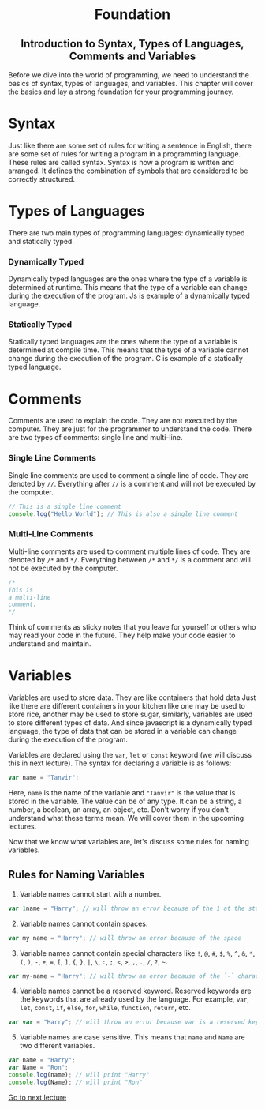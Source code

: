<h1 align="center"> Foundation </h1>
<h2 align="center"> Introduction to Syntax, Types of Languages, Comments and Variables </h2>

Before we dive into the world of programming, we need to understand the basics of syntax, types of languages, and variables. This chapter will cover the basics and lay a strong foundation for your programming journey.

# Syntax
Just like there are some set of rules for writing a sentence in English, there are some set of rules for writing a program in a programming language. These rules are called syntax. 
Syntax is how a program is written and arranged. It defines the combination of symbols that are considered to be correctly structured.

# Types of Languages
There are two main types of programming languages: dynamically typed and statically typed.

### Dynamically Typed
Dynamically typed languages are the ones where the type of a variable is determined at runtime. This means that the type of a variable can change during the execution of the program. Js is example of a dynamically typed language.

### Statically Typed
Statically typed languages are the ones where the type of a variable is determined at compile time. This means that the type of a variable cannot change during the execution of the program. C is example of a statically typed language.

# Comments
Comments are used to explain the code. They are not executed by the computer. They are just for the programmer to understand the code. There are two types of comments: single line and multi-line.

### Single Line Comments
Single line comments are used to comment a single line of code. They are denoted by `//`. Everything after `//` is a comment and will not be executed by the computer.

```js
// This is a single line comment
console.log("Hello World"); // This is also a single line comment
```

### Multi-Line Comments
Multi-line comments are used to comment multiple lines of code. They are denoted by `/*` and `*/`. Everything between `/*` and `*/` is a comment and will not be executed by the computer.

```js
/*
This is 
a multi-line 
comment.
*/
```
Think of comments as sticky notes that you leave for yourself or others who may read your code in the future. They help make your code easier to understand and maintain.

# Variables
Variables are used to store data. They are like containers that hold data.Just like there are different containers in your kitchen like one may be used to store rice, another may be used to store sugar, similarly, variables are used to store different types of data. And since javascript is a dynamically typed language, the type of data that can be stored in a variable can change during the execution of the program.

Variables are declared using the `var`, `let` or `const` keyword (we will discuss this in next lecture). The syntax for declaring a variable is as follows:

```js
var name = "Tanvir";
```

Here, `name` is the name of the variable and `"Tanvir"` is the value that is stored in the variable. The value can be of any type. It can be a string, a number, a boolean, an array, an object, etc. Don't worry if you don't understand what these terms mean. We will cover them in the upcoming lectures.

Now that we know what variables are, let's discuss some rules for naming variables.

## Rules for Naming Variables
1. Variable names cannot start with a number.
```js
var 1name = "Harry"; // will throw an error because of the 1 at the start
```
2. Variable names cannot contain spaces.
```js
var my name = "Harry"; // will throw an error because of the space
```
3. Variable names cannot contain special characters like `!`, `@`, `#`, `$`, `%`, `^`, `&`, `*`, `(`, `)`, `-`, `+`, `=`, `[`, `]`, `{`, `}`, `|`, `\`, `:`, `;`, `<`, `>`, `,`, `.`, `/`, `?`, `~`.
```js
var my-name = "Harry"; // will throw an error because of the `-` character
```
4. Variable names cannot be a reserved keyword. Reserved keywords are the keywords that are already used by the language. For example, `var`, `let`, `const`, `if`, `else`, `for`, `while`, `function`, `return`, etc.
```js
var var = "Harry"; // will throw an error because var is a reserved keyword
```
5. Variable names are case sensitive. This means that `name` and `Name` are two different variables.
```js
var name = "Harry";
var Name = "Ron";
console.log(name); // will print "Harry"
console.log(Name); // will print "Ron"
```

[Go to next lecture](nextlectureslink)


